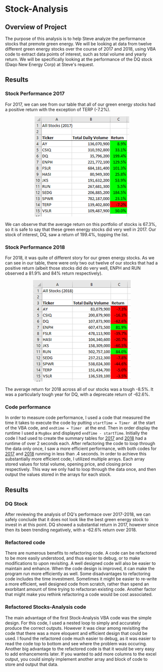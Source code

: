 # Stock-Analysis
## Overview of Project
The purpose of this analysis is to help Steve analyze the performance stocks that premote green energy. We will be looking at data from twelve different green energy stocks over the course of 2017 and 2018, using VBA code to extract data points of interest, such as total volume and yearly return. We will be specifically looking at the performance of the DQ stock (Daqo New Energy Corp) at Steve's request.
## Results
### Stock Performance 2017
For 2017, we can see from our table that all of our green energy stocks had a positive return with the exception of TERP (-7.2%).
<p align="center"

![alttext](https://github.com/sd2wiebe/Stock-Analysis/blob/main/Resources/2017_performance.png)

</p>
We can observe that the average return on this portfolio of stocks is 67.3%, so it is safe to say that these green energy stocks did very well in 2017. Our stock of interest, DQ, saw a return of 199.4%, topping the list. 

### Stock Performance 2018
For 2018, it was quite of different story for our green energy stocks. As we can see in our table, there were only two out twelve of our stocks that had a positive return (albeit those stocks did do very well, ENPH and RUN observed a 81.9% and 84% return respectively).
<p align="center"

![alttext](https://github.com/sd2wiebe/Stock-Analysis/blob/main/Resources/2018_Performance.png)
</p>
The average return for 2018 across all of our stocks was a tough -8.5%. It was a particularly tough year for DQ, with a deprecate return of -62.6%. 

### Code performance
In order to measure code performance, I used a code that measured the time it takes to execute the code by putting
```startTime = Timer ``` at the start of the VBA code, and ```endtime = Timer ``` at the end. Then in order display the runtime I used a ```MsgBox``` and displayed ```endTime - startTime```. Initially the code I had used to create the summary tables for [2017](https://github.com/sd2wiebe/Stock-Analysis/blob/main/Resources/VBA_Challenge_initial_code_2017.png) and [2018](https://github.com/sd2wiebe/Stock-Analysis/blob/main/Resources/VBA_Challenge_initial_code_2018.png) had a runtime of over 2 seconds each. 
After refactoring the code to loop through the data only once, I saw a more efficient performance, with both codes for [2017](https://github.com/sd2wiebe/Stock-Analysis/blob/main/Resources/VBA_Challenge_2017.png) and [2018](https://github.com/sd2wiebe/Stock-Analysis/blob/main/Resources/VBA_Challenge_2018.png) running in less than .4 seconds. In order to achieve this substantially more efficient code, I utilized multiple arrays. Each array stored values for total volume, opening price, and closing price respectively. This way we only had to loop through the data once, and then output the values stored in the arrays for each stock.

## Results
### DQ Stock
After reviewing the analysis of DQ's performace over 2017-2018, we can safely conclude that it does not look like the best green energy stock to invest in at this point. DQ showed a substantial return in 2017, however since then its been trending negatively, with a -62.6% return over 2018.
### Refactored code
There are numerous benefits to refactoring code. A code can be refactored to be more easily understood, and thus easier to debug, or to make modifications to upon revisiting. A well designed code will also be easier to maintain and enhance. When the code design is improved, it can make the program run more efficiently as well.
Some disadvantages to refactoring code includes the time investment. Sometimes it might be easier to re-write a more efficient, well designed code from scratch, rather than spend an exorbitant amount of time trying to refactoran existing code. Another factor that might make you rethink refactoring a code would be cost associated.

### Refactored Stocks-Analysis code
The main advantage of the first Stock-Analysis VBA code was the simple design. For this code, I used a nested loop to simply and accurately produce the correct outputs. However it was clear among revisiting the code that there was a more eloquent and efficient design that could be used. I found the refactored code much easier to debug, as it was easier to read the code top to bottom and see where the problem was occuring. Another big advantage to the refactored code is that it would be very easy to add enhancements later. If you wanted to add more columns to the excel output, you could simply implement another array and block of code to store and output that data. 
